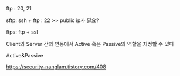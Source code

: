 ftp : 20, 21

sftp: ssh + ftp : 22 >> public ip가 필요? 

ftps: ftp + ssl

Client와 Server 간의 연동에서 Active 혹은 Passive의 역할을 지정할 수 있다

Active&Passive

https://security-nanglam.tistory.com/408
